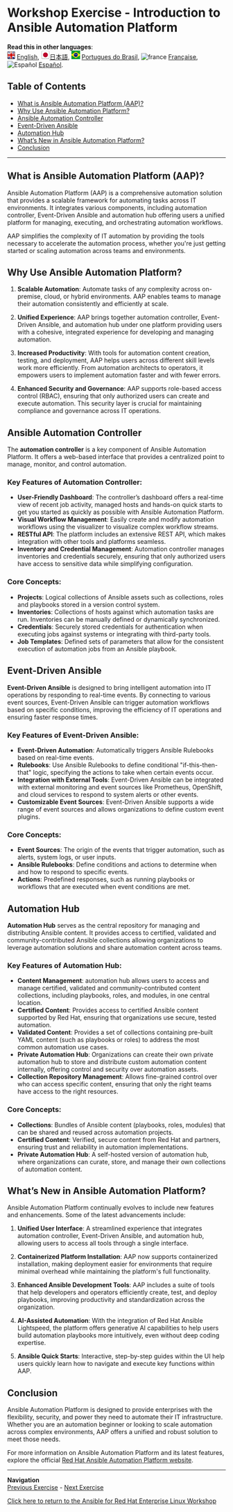 # Workshop Exercise - Introduction to Ansible Automation Platform

**Read this in other languages**:
<br>![uk](../../../images/uk.png) [English](README.md),  ![japan](../../../images/japan.png)[日本語](README.ja.md), ![brazil](../../../images/brazil.png) [Portugues do Brasil](README.pt-br.md), ![france](../../../images/fr.png) [Française](README.fr.md),![Español](../../../images/col.png) [Español](README.es.md).

## Table of Contents

* [What is Ansible Automation Platform (AAP)?](#what-is-ansible-automation-platform-aap)
* [Why Use Ansible Automation Platform?](#why-use-ansible-automation-platform)
* [Ansible Automation Controller](#ansible-automation-controller)
* [Event-Driven Ansible](#event-driven-ansible)
* [Automation Hub](#automation-hub)
* [What’s New in Ansible Automation Platform?](#whats-new-in-ansible-automation-platform)
* [Conclusion](#conclusion)

---

## What is Ansible Automation Platform (AAP)?

Ansible Automation Platform (AAP) is a comprehensive automation solution that provides a scalable framework for automating tasks across IT environments. It integrates various components, including automation controller, Event-Driven Ansible and automation hub offering users a unified platform for managing, executing, and orchestrating automation workflows.

AAP simplifies the complexity of IT automation by providing the tools necessary to accelerate the automation process, whether you're just getting started or scaling automation across teams and environments.

## Why Use Ansible Automation Platform?

1. **Scalable Automation**: Automate tasks of any complexity across on-premise, cloud, or hybrid environments. AAP enables teams to manage their automation consistently and efficiently at scale.
   
2. **Unified Experience**: AAP brings together automation controller, Event-Driven Ansible, and automation hub under one platform providing users with a cohesive, integrated experience for developing and managing automation.

3. **Increased Productivity**: With tools for automation content creation, testing, and deployment, AAP helps users across different skill levels work more efficiently. From automation architects to operators, it empowers users to implement automation faster and with fewer errors.

4. **Enhanced Security and Governance**: AAP supports role-based access control (RBAC), ensuring that only authorized users can create and execute automation. This security layer is crucial for maintaining compliance and governance across IT operations.

## Ansible Automation Controller

The **automation controller** is a key component of Ansible Automation Platform. It offers a web-based interface that provides a centralized point to manage, monitor, and control automation. 

### Key Features of Automation Controller:
- **User-Friendly Dashboard**: The controller’s dashboard offers a real-time view of recent job activity, managed hosts and hands-on quick starts to get you started as quickly as possible with Ansible Automation Platform.
- **Visual Workflow Management**: Easily create and modify automation workflows using the visualizer to visualize complex workflow streams.
- **RESTful API**: The platform includes an extensive REST API, which makes integration with other tools and platforms seamless.
- **Inventory and Credential Management**: Automation controller manages inventories and credentials securely, ensuring that only authorized users have access to sensitive data while simplifying configuration.

### Core Concepts:
- **Projects**: Logical collections of Ansible assets such as collections, roles and playbooks stored in a version control system.
- **Inventories**: Collections of hosts against which automation tasks are run. Inventories can be manually defined or dynamically synchronized.
- **Credentials**: Securely stored credentials for authentication when executing jobs against systems or integrating with third-party tools.
- **Job Templates**: Defined sets of parameters that allow for the consistent execution of automation jobs from an Ansible playbook.

## Event-Driven Ansible

**Event-Driven Ansible** is designed to bring intelligent automation into IT operations by responding to real-time events. By connecting to various event sources, Event-Driven Ansible can trigger automation workflows based on specific conditions, improving the efficiency of IT operations and ensuring faster response times.

### Key Features of Event-Driven Ansible:
- **Event-Driven Automation**: Automatically triggers Ansible Rulebooks based on real-time events.
- **Rulebooks**: Use Ansible Rulebooks to define conditional "if-this-then-that" logic, specifying the actions to take when certain events occur.
- **Integration with External Tools**: Event-Driven Ansible can be integrated with external monitoring and event sources like Prometheus, OpenShift, and cloud services to respond to system alerts or other events.
- **Customizable Event Sources**: Event-Driven Ansible supports a wide range of event sources and allows organizations to define custom event plugins.

### Core Concepts:
- **Event Sources**: The origin of the events that trigger automation, such as alerts, system logs, or user inputs.
- **Ansible Rulebooks**: Define conditions and actions to determine when and how to respond to specific events.
- **Actions**: Predefined responses, such as running playbooks or workflows that are executed when event conditions are met.

## Automation Hub

**Automation Hub** serves as the central repository for managing and
distributing Ansible content. It provides access to certified, validated and community-contributed Ansible collections allowing organizations to leverage automation solutions and share automation content across teams.

### Key Features of Automation Hub:
- **Content Management**: automation hub allows users to access and manage certified, validated and community-contributed content collections, including playbooks, roles, and modules, in one central location.
- **Certified Content**: Provides access to certified Ansible content supported by Red Hat, ensuring that organizations use secure, tested automation.
- **Validated Content**: Provides a set of collections containing pre-built YAML content (such as playbooks or roles) to address the most common automation use cases.
- **Private Automation Hub**: Organizations can create their own private automation hub to store and distribute custom automation content internally, offering control and security over automation assets.
- **Collection Repository Management**: Allows fine-grained control over who can access specific content, ensuring that only the right teams have access to the right resources.

### Core Concepts:
- **Collections**: Bundles of Ansible content (playbooks, roles, modules) that can be shared and reused across automation projects.
- **Certified Content**: Verified, secure content from Red Hat and partners, ensuring trust and reliability in automation implementations.
- **Private Automation Hub**: A self-hosted version of automation hub, where organizations can curate, store, and manage their own collections of automation content.

## What’s New in Ansible Automation Platform?

Ansible Automation Platform continually evolves to include new features and enhancements. Some of the latest advancements include:

1. **Unified User Interface**: A streamlined experience that integrates automation controller, Event-Driven Ansible, and automation hub, allowing users to access all tools through a single interface.
   
2. **Containerized Platform Installation**: AAP now supports containerized installation, making deployment easier for environments that require minimal overhead while maintaining the platform's full functionality.

3. **Enhanced Ansible Development Tools**: AAP includes a suite of tools that help developers and operators efficiently create, test, and deploy playbooks, improving productivity and standardization across the organization.

4. **AI-Assisted Automation**: With the integration of Red Hat Ansible Lightspeed, the platform offers generative AI capabilities to help users build automation playbooks more intuitively, even without deep coding expertise.

5. **Ansible Quick Starts**: Interactive, step-by-step guides within the UI help users quickly learn how to navigate and execute key functions within AAP.

## Conclusion

Ansible Automation Platform is designed to provide enterprises with the flexibility, security, and power they need to automate their IT infrastructure. Whether you are an automation beginner or looking to scale automation across complex environments, AAP offers a unified and robust solution to meet those needs.

For more information on Ansible Automation Platform and its latest features, explore the official [Red Hat Ansible Automation Platform website](https://www.redhat.com/en/technologies/automation/ansible).

---
**Navigation**
<br>
[Previous Exercise](../1.7-role) - [Next Exercise](../2.2-cred)

[Click here to return to the Ansible for Red Hat Enterprise Linux Workshop](../README.md#section-2---ansible-tower-exercises)
